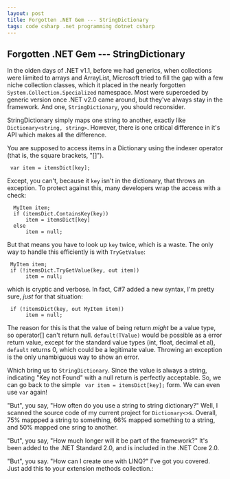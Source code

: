 ```yaml
---
layout: post
title: Forgotten .NET Gem --- StringDictionary
tags: code csharp .net programming dotnet csharp 
---
```


## Forgotten .NET Gem --- StringDictionary

In the olden days of .NET v1.1, before we had generics, when collections were liimited to arrays and ArrayList, Microsoft tried to fill the gap with a few niche collection classes, which it placed in the nearly forgotten `System.Collection.Specialized` namespace.  Most were superceded by generic version once .NET v2.0 came around, but they've always stay in the framework.  And one, `StringDictionary`, you should reconsider.
 
StringDictionary simply maps one string to another, exactly like `Dictionary<string, string>`.  However, there is one critical difference in it's API which makes all the difference.
 
You are supposed to access items in a Dictionary using the indexer operator (that is, the square brackets, "[]"). 
 
     var item = itemsDict[key];
	 
Except, you can't, because it `key` isn't in the dictionary, that throws an exception.  To protect against this, many developers wrap the access with a check:

      MyItem item;
	  if (itemsDict.ContainsKey(key))
	      item = itemsDict[key]
	  else
	      item = null;
 
But that means you have to look up `key` twice, which is a waste.  The only way to handle this efficiently  is with `TryGetValue`:
 
     MyItem item;
	 if (!itemsDict.TryGetValue(key, out item))
	      item = null;
	
which is cryptic and verbose.  In fact, C#7 added a new syntax, I'm pretty sure, *just* for that situation:
	
	 if (!itemsDict(key, out MyItem item))
	      item = null;

The reason for this is that the value of being return *might* be a value type, so operator[] can't return null.  `default(TValue)` would be possible as a error return value, except for the standard value types (int, float, decimal et al), `default` returns 0, which could be a legitimate value.  Throwing an exception is the only unambiguous way to show an error.

Which bring us to `StringDictionary`.  Since the value is always a string, indicating "Key not Found" with a null return is perfectly acceptable. So, we can go back to the simple ` var item = itemsDict[key];` form. We can even use `var` again!

"But", you say, "How often do you use a string to string dictionary?"   Well, I scanned the source code of my current project for `Dictionary<>`s.  Overall, 75% mappped a string to something, 66% mapped something to a string, and 50% mapped one sring to another.

"But", you say, "How much longer will it be part of the framework?"   It's been added to the .NET Standard 2.0, and is included in the .NET Core 2.0.

"But", you say. "How can I create one with LINQ?"    I've got you covered.  Just add this to your extension methods collection.:

<script src="https://gist.github.com/jamescurran/e058adff5a6610ed2608924383e2bb31.js"> </script>

